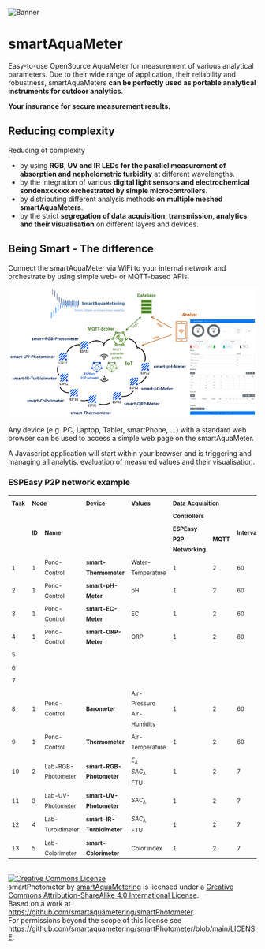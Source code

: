 ![Banner](https://smartaquametering.github.io/images/banner.png)

# smartAquaMeter

Easy-to-use OpenSource AquaMeter for measurement of various analytical parameters.
Due to their wide range of application, their reliability and robustness, smartAquaMeters **can be perfectly used as portable analytical instruments for outdoor analytics**.

**Your insurance for secure measurement results.**

## Reducing complexity

Reducing of complexity
- by using **RGB, UV and IR LEDs for the parallel measurement of absorption and nephelometric turbidity** at different wavelengths.
- by the integration of various **digital light sensors and electrochemical sondenxxxxxx orchestrated by simple microcontrollers**.
- by distributing different analysis methods **on multiple meshed smartAquaMeters**.
- by the strict **segregation of data acquisition, transmission, analytics and their visualisation** on different layers and devices.

## Being Smart - The difference

Connect the smartAquaMeter via WiFi to your internal network and orchestrate by using simple web- or MQTT-based APIs.

![Network](./network.png)

Any device (e.g. PC, Laptop, Tablet, smartPhone, ...) with a standard web browser can be used to access a simple web page on the smartAquaMeter.

A Javascript application will start within your browser and is triggering and managing all analytis, evaluation of measured values and their visualisation.

### ESPEasy P2P network example

<table>
<tr>
  <td rowspan=3 valign=top><sub><b>Task</b>
  <td colspan=2><sub><b>Node</b>
  <td rowspan=3 valign=top><sub><b>Device</b>
  <td rowspan=3 valign=top><sub><b>Values</b>
  <td colspan=3><sub><b>Data Acquisition</b>
</tr>
<tr>
  <td rowspan=2><sub><b>ID
  <td rowspan=2><sub><b>Name
  <td colspan=2><sub><b>Controllers
  <td rowspan=2><sub><b>Interval
</tr>
<tr>
  <td><sub><b>ESPEasy P2P Networking
  <td><sub><b>MQTT
</tr>
<tr>
  <td><sub>1
  <td><sub>1
  <td><sub>Pond-Control
  <td><sub><b>smart-Thermometer</b>
  <td><sub>Water-Temperature
  <td><sub>1
  <td><sub>2
  <td><sub>60
</tr>
<tr>
  <td><sub>2
  <td><sub>1
  <td><sub>Pond-Control
  <td><sub><b>smart-pH-Meter</b>
  <td><sub>pH
  <td><sub>1
  <td><sub>2
  <td><sub>60
</tr>
<tr>
  <td><sub>3
  <td><sub>1
  <td><sub>Pond-Control
  <td><sub><b>smart-EC-Meter</b>
  <td><sub>EC
  <td><sub>1
  <td><sub>2
  <td><sub>60
</tr>
<tr>
  <td><sub>4
  <td><sub>1
  <td><sub>Pond-Control
  <td><sub><b>smart-ORP-Meter</b>
  <td><sub>ORP
  <td><sub>1
  <td><sub>2
  <td><sub>60
</tr>
<tr>
  <td><sub>5
  <td><sub>
  <td><sub>
  <td><sub><b></b>
  <td><sub>
  <td><sub>
  <td><sub>
  <td><sub>
</tr>
<tr>
  <td><sub>6
  <td><sub>
  <td><sub>
  <td><sub><b></b>
  <td><sub>
  <td><sub>
  <td><sub>
  <td><sub>
</tr>
<tr>
  <td><sub>7
  <td><sub>
  <td><sub>
  <td><sub><b></b>
  <td><sub>
  <td><sub>
  <td><sub>
  <td><sub>
</tr>
<tr>
  <td><sub>8
  <td><sub>1
  <td><sub>Pond-Control
  <td><sub><b>Barometer</b>
  <td><sub>Air-Pressure</br>Air-Humidity
  <td><sub>1
  <td><sub>2
  <td><sub>60
</tr>
<tr>
  <td><sub>9
  <td><sub>1
  <td><sub>Pond-Control
  <td><sub><b>Thermometer</b>
  <td><sub>Air-Temperature
  <td><sub>1
  <td><sub>2
  <td><sub>60
</tr>
<tr>
  <td><sub>10
  <td><sub>2
  <td><sub>Lab-RGB-Photometer
  <td><sub><b>smart-RGB-Photometer</b>
  <td><sub><var>E<sub>λ</sub></var></br><var>SAC<sub>λ</sub></var></br>FTU
  <td><sub>1
  <td><sub>2
  <td><sub>7
</tr>
<tr>
  <td><sub>11
  <td><sub>3
  <td><sub>Lab-UV-Photometer
  <td><sub><b>smart-UV-Photometer</b>
  <td><sub><var>SAC<sub>λ</sub></var>
  <td><sub>1
  <td><sub>2
  <td><sub>7
</tr>
<tr>
  <td><sub>12
  <td><sub>4
  <td><sub>Lab-Turbidimeter
  <td><sub><b>smart-IR-Turbidimeter</b>
  <td><sub><var>SAC<sub>λ</sub></var></br>FTU
  <td><sub>1
  <td><sub>2
  <td><sub>7
</tr>
<tr>
  <td><sub>13
  <td><sub>5
  <td><sub>Lab-Colorimeter
  <td><sub><b>smart-Colorimeter</b>
  <td><sub>Color index
  <td><sub>1
  <td><sub>2
  <td><sub>7
</tr>
</table>
</br>
<a rel="license" href="http://creativecommons.org/licenses/by-sa/4.0/"><img alt="Creative Commons License" style="border-width:0" src="https://i.creativecommons.org/l/by-sa/4.0/88x31.png" /></a><br /><span xmlns:dct="http://purl.org/dc/terms/" property="dct:title">smartPhotometer</span> by <a xmlns:cc="http://creativecommons.org/ns#" href="https://github.com/smartaquametering" property="cc:attributionName" rel="cc:attributionURL">smartAquaMetering</a> is licensed under a <a rel="license" href="http://creativecommons.org/licenses/by-sa/4.0/">Creative Commons Attribution-ShareAlike 4.0 International License</a>.<br />Based on a work at <a xmlns:dct="http://purl.org/dc/terms/" href="https://github.com/smartaquametering/smartPhotometer" rel="dct:source">https://github.com/smartaquametering/smartPhotometer</a>.<br />For permissions beyond the scope of this license see <a xmlns:cc="http://creativecommons.org/ns#" href="https://github.com/smartaquametering/smartPhotometer/blob/main/LICENSE" rel="cc:morePermissions">https://github.com/smartaquametering/smartPhotometer/blob/main/LICENSE</a>.
